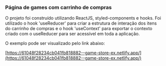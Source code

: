 ### Página de games com carrinho de compras

O projeto foi construído utilizando ReactJS, styled-components e hooks. Foi utilizado o hook 'useReducer' para criar a estrutura de interação dos itens do carrinho de compras e o hook 'useContext' para exportar o contexto criado com o useReducer para ser acessível em toda a aplicação.

O exemplo pode ser visualizado pelo link abaixo:

[https://61048f28234cb041fb818882--game-store-ex.netlify.app/](https://61048f28234cb041fb818882--game-store-ex.netlify.app/)
